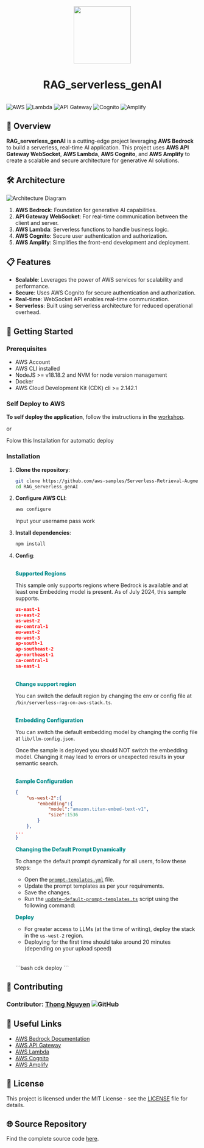 <div style="display: flex; flex-direction: column; align-items: center;">
    <image src="static/images/ai.png" width=150></image>
    <H1 >RAG_serverless_genAI</h1>
</div>


![AWS](https://img.shields.io/badge/AWS-FF9900?logo=amazon-aws&logoColor=white) ![Lambda](https://img.shields.io/badge/AWS%20Lambda-FF9900?logo=aws-lambda&logoColor=white) ![API Gateway](https://img.shields.io/badge/AWS%20API%20Gateway-FF4B00?logo=amazon-api-gateway&logoColor=white) ![Cognito](https://img.shields.io/badge/AWS%20Cognito-FF4B00?logo=aws-cognito&logoColor=white) ![Amplify](https://img.shields.io/badge/AWS%20Amplify-FF4B00?logo=aws-amplify&logoColor=white)

## 🚀 **Overview**

**RAG_serverless_genAI** is a cutting-edge project leveraging **AWS Bedrock** to build a serverless, real-time AI application. This project uses **AWS API Gateway WebSocket**, **AWS Lambda**, **AWS Cognito**, and **AWS Amplify** to create a scalable and secure architecture for generative AI solutions.

## 🛠️ **Architecture**

![Architecture Diagram](https://github.com/aws-samples/Serverless-Retrieval-Augmented-Generation-RAG-on-AWS/raw/main/assets/architecture.png)

1. **AWS Bedrock**: Foundation for generative AI capabilities.
2. **API Gateway WebSocket**: For real-time communication between the client and server.
3. **AWS Lambda**: Serverless functions to handle business logic.
4. **AWS Cognito**: Secure user authentication and authorization.
5. **AWS Amplify**: Simplifies the front-end development and deployment.

## 📋 **Features**

- **Scalable**: Leverages the power of AWS services for scalability and performance.
- **Secure**: Uses AWS Cognito for secure authentication and authorization.
- **Real-time**: WebSocket API enables real-time communication.
- **Serverless**: Built using serverless architecture for reduced operational overhead.

## 🚀 **Getting Started**

### **Prerequisites**

- AWS Account
- AWS CLI installed
- NodeJS >= v18.18.2 and NVM for node version management
- Docker
- AWS Cloud Development Kit (CDK) cli >= 2.142.1

### **Self Deploy to AWS**

**To self deploy the application**, follow the instructions in the [workshop](https://thongnguyendt.github.io/RAG_serverless_genAI).

or

Folow this Installation for automatic deploy
### **Installation**
1. **Clone the repository**:
    
    ```bash
    git clone https://github.com/aws-samples/Serverless-Retrieval-Augmented-Generation-RAG-on-AWS.git
    cd RAG_serverless_genAI
    ```
    
2. **Configure AWS CLI**:
    
    ```bash
    aws configure
    ```

    Input your username pass work

1. **Install dependencies**:
    
    ```bash
    npm install
    ```
    
2. **Config**:
    
    <p style="font-weight: 800; color: darkcyan; margin-top:30px;">Supported Regions</p>

    This sample only supports regions where Bedrock is available and at least one Embedding model is present. As of July 2024, this sample supports.
    
    ```json
    us-east-1
    us-east-2
    us-west-2
    eu-central-1
    eu-west-2
    eu-west-3
    ap-south-1
    ap-southeast-2
    ap-northeast-1
    ca-central-1
    sa-east-1
    ```
    
    <p style="font-weight: 800; color: darkcyan; margin-top:30px;">Change support region</p>
    
    You can switch the default region  by changing the env or  config file at `/bin/serverless-rag-on-aws-stack.ts`.

    <p style="font-weight: 800; color: darkcyan; margin-top:30px;">Embedding Configuration</p>

    You can switch the default embedding model by changing the config file at `lib/llm-config.json`.
    
    Once the sample is deployed you should NOT switch the embedding model. Changing it may lead to errors or unexpected results in your semantic search.
    
    <p style="font-weight: 800; color: darkcyan; margin-top:30px;">Sample Configuration</p>

    ```json
    {
        "us-west-2":{
            "embedding":{
                "model":"amazon.titan-embed-text-v1",
                "size":1536
            }
        },
    ...
    }
    ```

    <p style="font-weight: 800; color: darkcyan;">Changing the Default Prompt Dynamically</p>

    To change the default prompt dynamically for all users, follow these steps:
    - Open the [`prompt-templates.yml`](https://github.com/aws-samples/Serverless-Retrieval-Augmented-Generation-RAG-on-AWS/blob/main/lib/prompt-templates.yml) file.
    -  Update the prompt templates as per your requirements.
    -  Save the changes.
    -  Run the [`update-default-prompt-templates.ts`](https://github.com/aws-samples/Serverless-Retrieval-Augmented-Generation-RAG-on-AWS/blob/main/update-default-prompt-templates.ts) script using the following command:

    <p style="font-weight: 800; color: darkcyan;">Deploy</p>

    * For greater access to LLMs (at the time of writing), deploy the stack in the `us-west-2` region.
    * Deploying for the first time should take around 20 minutes (depending on your upload speed)
    <br>
    <br>
    ```bash
    cdk deploy
    ```



## 🧩 **Contributing**


### **Contributor**: [Thong Nguyen](https://github.com/ThongNguyenDT) ![GitHub](https://img.shields.io/badge/GitHub-Follow-181717?logo=github)

## 🔗 **Useful Links**

- [AWS Bedrock Documentation](https://docs.aws.amazon.com/bedrock)
- [AWS API Gateway](https://docs.aws.amazon.com/apigateway)
- [AWS Lambda](https://docs.aws.amazon.com/lambda)
- [AWS Cognito](https://docs.aws.amazon.com/cognito)
- [AWS Amplify](https://docs.amplify.aws)

## 📜 **License**

This project is licensed under the MIT License - see the [LICENSE](https://github.com/yourusername/RAG_serverless_genAI/blob/main/LICENSE) file for details.

## 🌐 **Source Repository**

Find the complete source code [here](https://github.com/yourusername/RAG_serverless_genAI).
